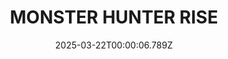 ---
title: "MONSTER HUNTER RISE"
id: 1446780
date: 2025-03-22T00:00:06.789Z
link: games/steam/recent/monster-hunter-rise
image: http://media.steampowered.com/steamcommunity/public/images/apps/1446780/560dd364b52075b783424961a43c01f9b69fde15.jpg
playtime_2weeks: 1106
playtime_forever: 1187
playtime_windows_forever: 0
playtime_mac_forever: 0
playtime_linux_forever: 1187
playtime_deck_forever: 1187
---
